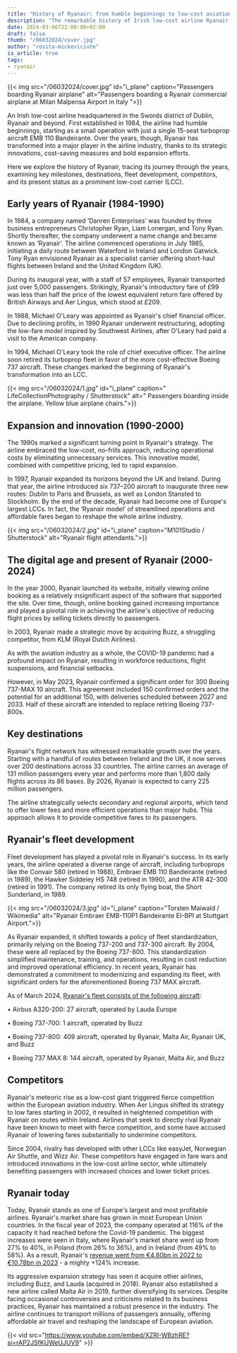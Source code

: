 ```yaml
---
title: "History of Ryanair: from humble beginnings to low-cost aviation giant"
description: "The remarkable history of Irish low-cost airline Ryanair, from its modest origins in 1984 to its rise as a dominant force in the world of low-cost aviation."
date: 2024-03-06T22:00:00+02:00
draft: false
thumb: "/06032024/cover.jpg"
author: "rosita-mickeviciute"
is_article: true
tags:
- ryanair
---
```


{{< img src="/06032024/cover.jpg" id="i_plane" caption="Passengers boarding Ryanair airplane" alt="Passengers boarding a Ryanair commercial airplane at Milan Malpensa Airport in Italy ">}}

An Irish low-cost airline headquartered in the Swords district of Dublin, Ryanair and beyond. First established in 1984, the airline had humble beginnings, starting as a small operation with just a single 15-seat turboprop aircraft EMB 110 Bandeirante. Over the years, though, Ryanair has transformed into a major player in the airline industry, thanks to its strategic innovations, cost-saving measures and bold expansion efforts.

Here we explore the history of Ryanair, tracing its journey through the years, examining key milestones, destinations, fleet development, competitors, and its present status as a prominent low-cost carrier (LCC).

## Early years of Ryanair (1984-1990)

In 1984, a company named ‘Danren Enterprises’ was founded by three business entrepreneurs Christopher Ryan, Liam Lonergan, and Tony Ryan. Shortly thereafter, the company underwent a name change and became known as ‘Ryanair’. The airline commenced operations in July 1985, initiating a daily route between Waterford in Ireland and London Gatwick. Tony Ryan envisioned Ryanair as a specialist carrier offering short-haul flights between Ireland and the United Kingdom (UK).

During its inaugural year, with a staff of 57 employees, Ryanair transported just over 5,000 passengers. Strikingly, Ryanair's introductory fare of £99 was less than half the price of the lowest equivalent return fare offered by British Airways and Aer Lingus, which stood at £209.

In 1988, Michael O'Leary was appointed as Ryanair's chief financial officer. Due to declining profits, in 1990 Ryanair underwent restructuring, adopting the low-fare model inspired by Southwest Airlines, after O'Leary had paid a visit to the American company. 

In 1994, Michael O'Leary took the role of chief executive officer. The airline soon retired its turboprop fleet in favor of the more cost-effective Boeing 737 aircraft. These changes marked the beginning of Ryanair's transformation into an LCC.

{{< img src="/06032024/1.jpg" id="i_plane" caption=" LifeCollectionPhotography / Shutterstock" alt=" Passengers boarding inside the airplane. Yellow blue airplane chairs.">}}

## Expansion and innovation (1990-2000)

The 1990s marked a significant turning point in Ryanair's strategy. The airline embraced the low-cost, no-frills approach, reducing operational costs by eliminating unnecessary services. This innovative model, combined with competitive pricing, led to rapid expansion.

In 1997, Ryanair expanded its horizons beyond the UK and Ireland. During that year, the airline introduced six 737–200 aircraft to inaugurate three new routes: Dublin to Paris and Brussels, as well as London Stansted to Stockholm. By the end of the decade, Ryanair had become one of Europe's largest LCCs. In fact, the ‘Ryanair model’ of streamlined operations and affordable fares began to reshape the whole airline industry.

{{< img src="/06032024/2.jpg" id="i_plane" caption="M101Studio / Shutterstock" alt="Ryanair flight attendants.">}}

## The digital age and present of Ryanair (2000-2024)

In the year 2000, Ryanair launched its website, initially viewing online booking as a relatively insignificant aspect of the software that supported the site. Over time, though, online booking gained increasing importance and played a pivotal role in achieving the airline's objective of reducing flight prices by selling tickets directly to passengers.

In 2003, Ryanair made a strategic move by acquiring Buzz, a struggling competitor, from KLM (Royal Dutch Airlines).

As with the aviation industry as a whole, the COVID-19 pandemic had a profound impact on Ryanair, resulting in workforce reductions, flight suspensions, and financial setbacks.

However, in May 2023, Ryanair confirmed a significant order for 300 Boeing 737-MAX 10 aircraft. This agreement included 150 confirmed orders and the potential for an additional 150, with deliveries scheduled between 2027 and 2033. Half of these aircraft are intended to replace retiring Boeing 737-800s.

## Key destinations

Ryanair's flight network has witnessed remarkable growth over the years. Starting with a handful of routes between Ireland and the UK, it now serves over 200 destinations across 33 countries. The airline carries an average of 131 million passengers every year and performs more than 1,800 daily flights across its 86 bases. By 2026, Ryanair is expected to carry 225 million passengers. 

The airline strategically selects secondary and regional airports, which tend to offer lower fees and more efficient operations than major hubs. This approach allows it to provide competitive fares to its passengers.

## Ryanair's fleet development

Fleet development has played a pivotal role in Ryanair's success. In its early years, the airline operated a diverse range of aircraft, including turboprops like the Convair 580 (retired in 1988), Embraer EMB 110 Bandeirante (retired in 1989), the Hawker Siddeley HS 748 (retired in 1990), and the ATR 42-300 (retired in 1991). The company retired its only flying boat, the Short Sunderland, in 1989.

{{< img src="/06032024/3.jpg" id="i_plane" caption="Torsten Maiwald / Wikimedia" alt="Ryanair Embraer EMB-110P1 Bandeirante EI-BPI at Stuttgart Airport.">}}

As Ryanair expanded, it shifted towards a policy of fleet standardization, primarily relying on the Boeing 737-200 and 737-300 aircraft. By 2004, these were all replaced by the Boeing 737-800. This standardization simplified maintenance, training, and operations, resulting in cost reduction and improved operational efficiency. In recent years, Ryanair has demonstrated a commitment to modernizing and expanding its fleet, with significant orders for the aforementioned Boeing 737 MAX aircraft.

As of March 2024, [Ryanair's fleet consists of the following aircraft](https://www.airfleets.net/flottecie/Ryanair%20Holdings%20Group.htm):

• Airbus A320-200: 27 aircraft, operated by Lauda Europe

• Boeing 737-700: 1 aircraft, operated by Buzz

• Boeing 737-800: 409 aircraft, operated by Ryanair, Malta Air, Ryanair UK, and Buzz

• Boeing 737 MAX 8: 144 aircraft, operated by Ryanair, Malta Air, and Buzz

## Competitors

Ryanair's meteoric rise as a low-cost giant triggered fierce competition within the European aviation industry. When Aer Lingus shifted its strategy to low fares starting in 2002, it resulted in heightened competition with Ryanair on routes within Ireland. Airlines that seek to directly rival Ryanair have been known to meet with fierce competition, and some have accused Ryanair of lowering fares substantially to undermine competitors. 

Since 2004, rivalry has developed with other LCCs like easyJet, Norwegian Air Shuttle, and Wizz Air. These competitors have engaged in fare wars and introduced innovations in the low-cost airline sector, while ultimately benefiting passengers with increased choices and lower ticket prices.

## Ryanair today

Today, Ryanair stands as one of Europe's largest and most profitable airlines. Ryanair's market share has grown in most European Union countries. In the fiscal year of 2023, the company operated at 116% of the capacity it had reached before the Covid-19 pandemic. The biggest increases were seen in Italy, where Ryanair's market share went up from 27% to 40%, in Poland (from 26% to 36%), and in Ireland (from 49% to 58%). As a result, Ryanair's [revenue went from €4.80bn in 2022 to €10.78bn in 2023](https://investor.ryanair.com/wp-content/uploads/2023/05/FY23-Ryanair-Results.pdf) - a mighty +124% increase.

Its aggressive expansion strategy has seen it acquire other airlines, including Buzz, and Lauda (acquired in 2018). Ryanair also established a new airline called Malta Air in 2019, further diversifying its services. Despite facing occasional controversies and criticisms related to its business practices, Ryanair has maintained a robust presence in the industry. The airline continues to transport millions of passengers annually, offering affordable air travel and reshaping the landscape of European aviation.

{{< vid src="https://www.youtube.com/embed/XZRI-WBzhRE?si=rAP2JSfKUWeUJUV9" >}}